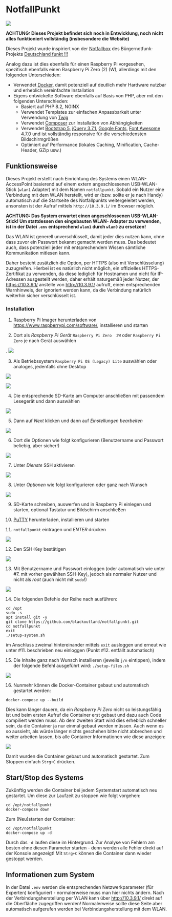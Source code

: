 # NotfallPunkt

![](doc/screenshot-01.png)

__ACHTUNG: Dieses Projekt befindet sich noch in Entwicklung, noch nicht alles funktioniert vollständig (insbesondere die Website)__

Dieses Projekt wurde inspiriert von der [Notfallbox](https://deutschland-funkt.de/notfallbox/doku.php?id=start) des
Bürgernotfunk-Projekts [Deutschland funkt !!!](https://deutschland-funkt.de/)

Analog dazu ist dies ebenfalls für einen Raspberry Pi vorgesehen, spezifisch ebenfalls einen Raspberry Pi Zero (2) (W),
allerdings mit den folgenden Unterschieden:

* Verwendet [Docker](https://www.docker.com/), damit potenziell auf deutlich mehr Hardware nutzbar und erheblich vereinfachte Installation
* Eigens entwickelte Software ebenfalls auf Basis von PHP, aber mit den folgenden Unterschieden:
    * Basiert auf PHP 8.2, NGINX
    * Verwendet Templates zur einfachen Anpassbarkeit unter Verwendung von [Twig](https://twig.symfony.com/)
    * Verwendet [Composer](https://getcomposer.org/) zur Installation von Abhängigkeiten
    * Verwendet [Bootstrap 5](https://getbootstrap.com/docs/5.0/getting-started/introduction/),
      [jQuery 3.7.1](https://blog.jquery.com/2023/08/28/jquery-3-7-1-released-reliable-table-row-dimensions/),
      [Google Fonts](https://fonts.google.com/), 
      [Font Awesome 4.7.0](https://fontawesome.com/v4/icons/)
      und ist vollständig responsive für die verschiedensten Bildschirmgrößen
    * Optimiert auf Performance (lokales Caching, Minification, Cache-Header, GZip usw.)

## Funktionsweise
Dieses Projekt erstellt nach Einrichtung des Systems einen WLAN-AccessPoint basierend auf einem extern angeschlossenen
USB-WLAN-Stick (`wlan1` Adapter) mit dem Namen `notfallpunkt`. Sobald ein Nutzer eine Verbindung mit dem WLAN herstellt,
wird er (bzw. sollte er je nach Handy) automatisch auf die Startseite des Notfallpunkts weitergeleitet werden,
ansonsten ist der Aufruf mittels `http://10.3.9.1/` im Browser möglich.

**ACHTUNG: Das System erwartet einen angeschlossenen USB-WLAN-Stick! Um stattdessen den eingebauten WLAN-
Adapter zu verwenden, ist in der Datei `.env` entsprechend `wlan1` durch `wlan0` zu ersetzen!**

Das WLAN ist generell unverschlüsselt, damit jeder dies nutzen kann, ohne dass zuvor ein Passwort bekannt gemacht werden
muss. Das bedeutet auch, dass potenziell jeder mit entsprechendem Wissen sämtliche Kommunikation mitlesen kann.

Daher besteht zusätzlich die Option, per HTTPS (also mit Verschlüsselung) zuzugreifen. Hierbei ist es natürlich nicht
möglich, ein offizielles HTTPS-Zertifikat zu verwenden, da diese lediglich für Hostnamen und nicht für IP-Adressen
ausgestellt werden, daher erhält naturgemäß jeder Nutzer, der https://10.3.9.1/ anstelle von http://10.3.9.1/ aufruft,
einen entsprechenden Warnhinweis, der ignoriert werden kann, da die Verbindung natürlich weiterhin sicher verschlüsselt
ist.

### Installation
1. Raspberry Pi Imager herunterladen von https://www.raspberrypi.com/software/, installieren und starten

2. Dort als _Raspberry Pi Gerät_ `Raspberry Pi Zero  2W` oder `Raspberry Pi Zero` je nach Gerät auswählen

. ![](doc/imager.png)

3. Als Betriebssystem `Raspberry Pi OS (Legacy) Lite` auswählen oder analoges, jedenfalls ohne Desktop

  ![](doc/imager-os.png)

  ![](doc/imager-os-lite.png)

4. Die entsprechende SD-Karte am Computer anschließen mit passendem Lesegerät und dann auswählen

  ![](doc/imager-overview.png)

5. Dann auf _Next_ klicken und dann auf _Einstellungen bearbeiten_

  ![](doc/imager-os-config.png)

6. Dort die Optionen wie folgt konfigurieren (Benutzername und Passwort beliebig, aber sicher!)

  ![](doc/os-config-1.png)

7. Unter _Dienste_ SSH aktivieren

  ![](doc/os-config-2.png)

8. Unter _Optionen_ wie folgt konfigurieren oder ganz nach Wunsch

  ![](doc/os-config-3.png)

9. SD-Karte schreiben, auswerfen und in Raspberry Pi einlegen und starten, optional Tastatur und
  Bildschirm anschließen

10. [PuTTY](https://www.chiark.greenend.org.uk/~sgtatham/putty/latest.html) herunterladen, installieren und starten

11. `notfallpunkt` eintragen und _ENTER_ drücken

  ![](doc/putty-1.png)

12. Den SSH-Key bestätigen

  ![](doc/putty-2.png)

13. Mit Benutzername und Passwort einloggen (oder automatisch wie unter #7. mit vorher gewählten SSH-Key),
   jedoch als normaler Nutzer und nicht als _root_ (auch nicht mit `sudo`!)

  ![](doc/putty-3.png)

14. Die folgenden Befehle der Reihe nach ausführen:
```
cd /opt
sudo -s
apt install git -y
git clone https://github.com/blackoutland/notfallpunkt.git
cd notfallpunkt
exit
./setup-system.sh
```
im Anschluss zweimal hintereinander mittels `exit` ausloggen und erneut wie unter
  #11. beschrieben neu einloggen (Punkt #12. entfällt automatisch)

15. Die Inhalte ganz nach Wunsch installieren (jeweils `j/n` eintippen), indem der folgende
 Befehl ausgeführt wird:
  `./setup-files.sh`

  ![](doc/setup-files.png)

16. Nunmehr können die Docker-Container gebaut und automatisch gestartet werden:

`docker-compose up --build`

Dies kann länger dauern, da ein _Raspberry Pi Zero_ nicht so leistungsfähig ist und beim
ersten Aufruf die Container erst gebaut und dazu auch Code compiliert werden muss.
Ab dem zweiten Start wird dies erheblich schneller sein, da die Container ja nur einmal
gebaut werden müssen. Auch wenn es so aussieht, als würde länger nichts geschehen bitte nicht
abbrechen und weiter arbeiten lassen, bis alle Container Informationen wie diese anzeigen:

![](doc/docker-output.png)

Damit wurden die Container gebaut und automatisch gestartet. Zum Stoppen einfach `Strg+C` drücken.

## Start/Stop des Systems
Zukünftig werden die Container bei jedem Systemstart automatisch neu gestartet.
Um diese zur Laufzeit zu stoppen wie folgt vorgehen:

```
cd /opt/notfallpunkt
docker-compose down
```

Zum (Neu)starten der Container:
```
cd /opt/notfallpunkt
docker-compose up -d
```

Durch das `-d` laufen diese im Hintergrund. Zur Analyse von Fehlern am besten ohne diesen
Parameter starten - denn werden alle Fehler direkt auf der Konsole angezeigt!
Mit `Strg+C` können die Container dann wieder gestoppt werden.

## Informationen zum System
In der Datei `.env` werden die entsprechenden Netzwerkparameter (für Experten)
konfiguriert - normalerweise muss man hier nichts ändern.
Nach der Verbindungsherstellung per WLAN kann über http://10.3.9.1/ direkt auf die
Oberfläche zugegriffen werden! Normalerweise sollte diese Seite aber automatisch aufgerufen
werden bei Verbindungsherstellung mit dem WLAN.




